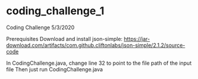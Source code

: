 # coding_challenge_1
Coding Challenge 5/3/2020

Prerequisites
Download and install json-simple: https://jar-download.com/artifacts/com.github.cliftonlabs/json-simple/2.1.2/source-code

In CodingChallenge.java, change line 32 to point to the file path of the input file
Then just run CodingChallenge.java
